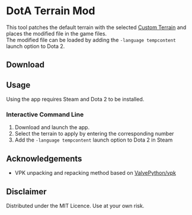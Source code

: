 # DotA Terrain Mod

This tool patches the default terrain with the selected [Custom Terrain](https://dota2.fandom.com/wiki/Custom_Terrain) and places the modified file in the game files.  
The modified file can be loaded by adding the `-language tempcontent` launch option to Dota 2.

## Download

## Usage

Using the app requires Steam and Dota 2 to be installed.

### Interactive Command Line
1. Download and launch the app.
2. Select the terrain to apply by entering the corresponding number
3. Add the `-language tempcontent` launch option to Dota 2 in Steam

## Acknowledgements

- VPK unpacking and repacking method based on [ValvePython/vpk](https://github.com/ValvePython/vpk/)

## Disclaimer

Distributed under the MIT Licence. Use at your own risk.

